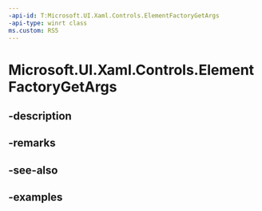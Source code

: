 ```yaml
---
-api-id: T:Microsoft.UI.Xaml.Controls.ElementFactoryGetArgs
-api-type: winrt class
ms.custom: RS5
---
```


<!-- Class syntax.
public class ElementFactoryGetArgs 
-->

# Microsoft.UI.Xaml.Controls.ElementFactoryGetArgs

## -description

## -remarks

## -see-also

## -examples

